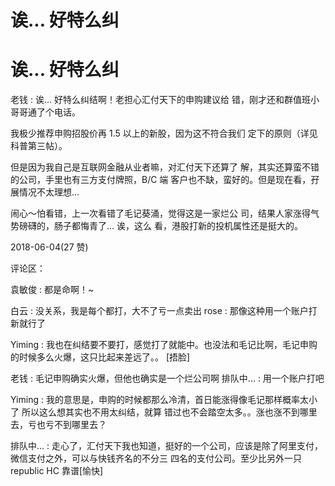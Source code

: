 # 诶... 好特么纠

# 诶... 好特么纠

老钱 : 诶... 好特么纠结啊！老担心汇付天下的申购建议给 错，刚才还和群值班小哥哥通了个电话。

我极少推荐申购招股价再 1.5 以上的新股，因为这不符合我们 定下的原则（详见科普第三帖）。

但是因为我自己是互联网金融从业者嘛，对汇付天下还算了 解，其实还算蛮不错的公司，手里也有三方支付牌照，B/C 端 客户也不缺，蛮好的。但是现在看，孖展情况不太理想...

闹心～怕看错，上一次看错了毛记葵涌，觉得这是一家烂公 司，结果人家涨得气势磅礴的，肠子都悔青了... 诶，这么 看，港股打新的投机属性还是挺大的。

2018-06-04(27 赞)

评论区：

袁敏俊 : 都是命啊！~

白云 : 没关系，我是每个都打，大不了亏一点卖出 rose : 那像这种用一个账户打新就行了

Yiming : 我也在纠结要不要打，感觉打了就能中。也没法和毛记比啊，毛记申购的时候多么火爆，这只比起来差远了。。 [捂脸]

老钱 : 毛记申购确实火爆，但他也确实是一个烂公司啊 排队中... : 用一个账户打吧

Yiming : 我的意思是，申购的时候都那么冷清，首日能涨得像毛记那样概率太小了 所以这么想其实也不用太纠结，就算 错过也不会踏空太多。。涨也涨不到哪里去，亏也亏不到哪里去？

排队中... : 走心了，汇付天下我也知道，挺好的一个公司，应该是除了阿里支付，微信支付之外，可以与快钱齐名的不分三 四名的支付公司。至少比另外一只 republic HC 靠谱[愉快]